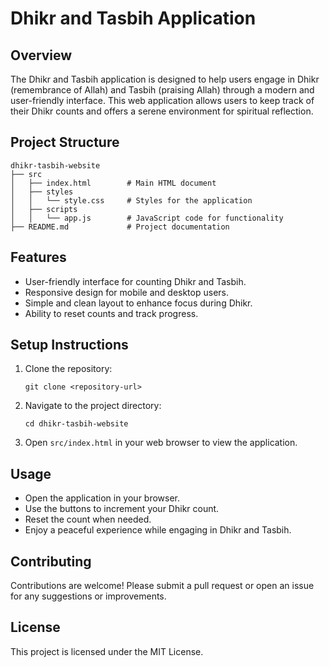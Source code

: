 # Dhikr and Tasbih Application

## Overview
The Dhikr and Tasbih application is designed to help users engage in Dhikr (remembrance of Allah) and Tasbih (praising Allah) through a modern and user-friendly interface. This web application allows users to keep track of their Dhikr counts and offers a serene environment for spiritual reflection.

## Project Structure
```
dhikr-tasbih-website
├── src
│   ├── index.html        # Main HTML document
│   ├── styles
│   │   └── style.css     # Styles for the application
│   ├── scripts
│   │   └── app.js        # JavaScript code for functionality
├── README.md             # Project documentation
```

## Features
- User-friendly interface for counting Dhikr and Tasbih.
- Responsive design for mobile and desktop users.
- Simple and clean layout to enhance focus during Dhikr.
- Ability to reset counts and track progress.

## Setup Instructions
1. Clone the repository:
   ```
   git clone <repository-url>
   ```
2. Navigate to the project directory:
   ```
   cd dhikr-tasbih-website
   ```
3. Open `src/index.html` in your web browser to view the application.

## Usage
- Open the application in your browser.
- Use the buttons to increment your Dhikr count.
- Reset the count when needed.
- Enjoy a peaceful experience while engaging in Dhikr and Tasbih.

## Contributing
Contributions are welcome! Please submit a pull request or open an issue for any suggestions or improvements.

## License
This project is licensed under the MIT License.
